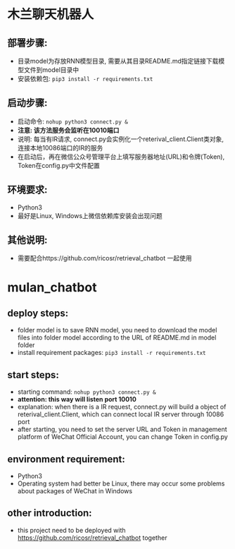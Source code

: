 # 木兰聊天机器人

## 部署步骤:
 * 目录model为存放RNN模型目录, 需要从其目录README.md指定链接下载模型文件到model目录中
 * 安装依赖包: `pip3 install -r requirements.txt`
 
## 启动步骤:
* 启动命令: `nohup python3 connect.py &`
* **注意: 该方法服务会监听在10010端口**
* 说明: 每当有IR请求, connect.py会实例化一个reterival_client.Client类对象, 连接本地10086端口的IR的服务
* 在启动后，再在微信公众号管理平台上填写服务器地址(URL)和令牌(Token), Token在config.py中文件配置

## 环境要求:
* Python3
* 最好是Linux, Windows上微信依赖库安装会出现问题

## 其他说明:
* 需要配合https://github.com/ricosr/retrieval_chatbot 一起使用

# mulan_chatbot

## deploy steps:
* folder model is to save RNN model, you need to download the model files into folder model according to the URL of README.md in model folder
* install requirement packages: `pip3 install -r requirements.txt`

## start steps:
* starting command: `nohup python3 connect.py &`
* **attention: this way will listen port 10010**
* explanation: when there is a IR request, connect.py will build a object of reterival_client.Client, which can connect local IR server through 10086 port
* after starting, you need to set the server URL and Token in management platform of WeChat Official Account, you can change Token in config.py

## environment requirement:
* Python3
* Operating system had better be Linux, there may occur some problems about packages of WeChat in Windows

## other introduction:
* this project need to be deployed with https://github.com/ricosr/retrieval_chatbot together
